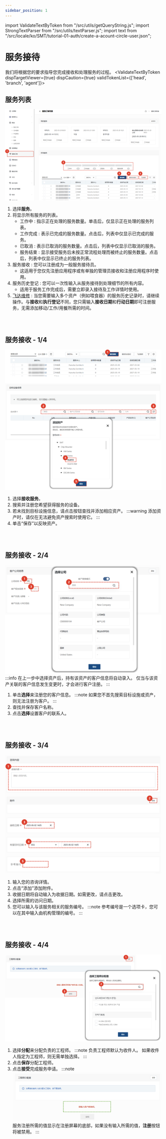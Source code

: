 ```yaml
---
sidebar_position: 1
---
```

import ValidateTextByToken from "/src/utils/getQueryString.js";
import StrongTextParser from "/src/utils/textParser.js";
import text from "/src/locale/ko/SMT/tutorial-01-auth/create-a-acount-circle-user.json";

# 服务接待

我们将根据您的要求指导您完成接收和处理服务的过程。
<ValidateTextByToken dispTargetViewer={true} dispCaution={true} validTokenList={['head', 'branch', 'agent']}>

## 服务列表

![001](./img/001.png)

1. 选择**服务**。
1. 将显示所有服务的列表。
      - 工作中 : 指示正在处理的服务数量。单击后，仅显示正在处理的服务列表。
      - 工作完成 : 表示已完成的服务数量。点击后，列表中仅显示已完成的服务。
      - 已取消 : 表示已取消的服务数量。点击后，列表中仅显示已取消的服务。
      - 服务结束 : 显示接受服务后未按正常流程处理而被终止的服务数量。点击后，列表中仅显示已终止的服务列表。
1. 服务接收 : 您可以注册成为一般服务接待员。 
      - 这适用于您仅先注册应用程序或有单独的管理员接收和注册应用程序时使用。
1. 服务历史登记 : 您可以一次性输入从服务接待到处理细节的所有内容。 
      - 适用于服务工作完成后，需要立即录入接待及工作详情时使用。
1. [飞达维修](./create-a-service-order_feeder.md) : 当您需要输入多个资产（例如喂食器）的服务历史记录时，请继续操作。与**接收**和**执行登记**不同，您只需输入**接收日期**和**行动日期**即可注册服务，无需添加移动/工作/用餐所需的时间。
<br/>
<br/>

## 服务接收 - 1/4

![002](./img/002.png)
1. 选择**接收服务**。
1. 搜索并注册您希望获得服务的设备。
1. 若未找到目标设施信息，请点击按钮查找并添加相应资产。
    :::warning
        添加资产时，请仅在无法避免资产搜索时使用它。
    :::
1. 单击“保存”以反映资产。
<br/>
<br/>

## 服务接收 - 2/4
![003](./img/003.png)
:::info
在上一步中选择资产后，持有该资产的客户信息将自动录入。
仅当与该资产关联的客户信息发生变更时，才会进行客户注册。
:::
1. 单击**选择**来注册您的客户信息。
    :::note
    如果您不首先搜索目标设施或资产，则无法注册为客户。
    :::
1. 查找并保存客户名称。
1. 点击**选择**设置客户的联系人。
<br/>
<br/>

## 服务接收 - 3/4
![004](./img/004.png)
1. 输入您的咨询详情。
1. 点击“添加”添加附件。
1. 收据日期将自动输入为收据日期。如需更改，请点击更改。
1. 选择所需的访问日期。
1. 您可以输入与该服务相关的服务编号。
    :::note
    参考编号是一个选项卡，您可以在其中输入由机构管理的编号。
    :::
<br/>
<br/>

## 服务接收 - 4/4
![005](./img/005.png)
1. 选择**分配**来分配负责的工程师。
    :::note
    负责工程师默认为收件人。
    如果收件人指定为工程师，则无需单独选择。
    :::
1. 点击**保存**分配工程师。
1. 点击**接受**完成服务申请。
    :::note
    ![005](./img/005_2.png)
    服务注册所需的值显示在注册屏幕的底部，如果没有输入所需的值，**注册**按钮将被禁用。
    :::
</ValidateTextByToken>
